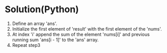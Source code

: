 # Solution(Python)

1. Define an array 'ans'.
2. Initialize the first element of 'result' with the first element of the 'nums'.
3. At index 'i' append the sum of the element 'nums[i]' and previous running sum 'ans[i - 1]' to the 'ans' array.
4. Repeat step3